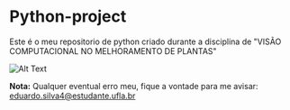 # Python-project
Este é o meu repositorio de python criado durante a disciplina de "VISÃO COMPUTACIONAL NO MELHORAMENTO DE PLANTAS"

![Alt Text](https://lh3.googleusercontent.com/proxy/P0cD0kvojc5MSEUx399JapA6McYy9aROU2g3z57yVA1GOzPygvQwg3gIcIXXcZS15nyIGbRvwmoU2ZD8AoU4KYaOaolw9YndP3iW0OELOYD14qGRaUdZLd9p3_Od3JQU)

 **Nota:**
Qualquer eventual erro meu, fique a vontade para me avisar: eduardo.silva4@estudante.ufla.br
